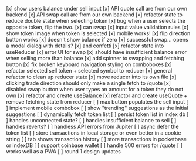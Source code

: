 [x] show users balance under sell input
[x] API quote call are from our own backend
[x] API swap call are from our own backend
[x] refactor state to reduce double state when selecting token
[x] bug when a user selects the opposite token, flip the two.
[x] can swap
[x] input value validation rules
[x] show token image when token is selected
[x] mobile works!
[x] flip direction button works
[x] doesn't show balance if zero
[x] successful swap... opens a modal dialog with details?
[x] and confetti
[x] refactor state into useReducer
[x] error UI for swap
[x] should have insufficient balance error when selling more than balance
[x] add spinner to swapping and fetching button
[x] fix broken keyboard navigation styling on comboboxes
[x] refactor selected sell token + selected symbol to reducer
[x] general refactor to clean up reducer state
[x] move reducer into its own file
[x] clicking trade direction should only make a single fetch to /quote
[x] disabled swap button when user types an amount for a token they do not own
[x] refactor and create useBalance
[x] refactor and create useQuote + remove fetching state from reducer
[ ] max button populates the sell input
[ ] implement mobile combobox
[ ] show "trending" suggestions as the initial suggestions
[ ] dynamically fetch token list
[ ] persist token list in index db
[ ] handles unconnected state?
[ ] handles insufficient balance to sell
[ ] handles reverts?
[ ] handless API errors from Jupiter
[ ] async defer the token list
[ ] store transactions in local storage or even better in a cookie string
[ ] tab shows transaction history
[ ] store transactions in pocketbase or indexDB
[ ] support coinbase wallet
[ ] handle 500 errors for /quote
[ ] works well as a PWA
[ ] round 1 design updates
